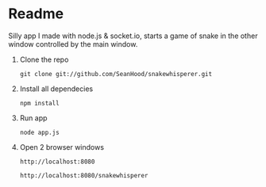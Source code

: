 # Readme

Silly app I made with node.js & socket.io, starts a game of snake in the other window controlled by the main window.


1. Clone the repo

	```
	git clone git://github.com/SeanHood/snakewhisperer.git
  	```
	
2. Install all dependecies
	
	```
	npm install
	```
	
3. Run app

	```
	node app.js
	```
	
4. Open 2 browser windows

	```
	http://localhost:8080
	
	http://localhost:8080/snakewhisperer
	```